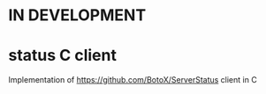 # IN DEVELOPMENT
# status C client

Implementation of https://github.com/BotoX/ServerStatus client in C
